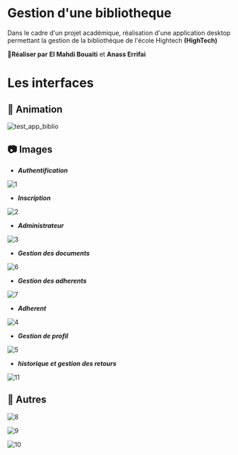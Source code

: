 # Gestion d'une bibliotheque
Dans le cadre d'un projet académique, réalisation d'une application desktop  permettant la gestion de la bibliothèque de l'école Hightech **(HighTech)**

:boy:**Réaliser par**  **El Mahdi Bouaiti** et **Anass Errifai** </a>

# Les interfaces

## :movie_camera: Animation 

![test_app_biblio](https://user-images.githubusercontent.com/51321011/59150829-deeee080-8a29-11e9-8b99-f18f223badba.gif)

## :camera: Images
* ***Authentification***

![1](https://user-images.githubusercontent.com/51321011/59149722-66802380-8a19-11e9-9b6c-968ec91db8e7.PNG)

*  ***Inscription***

![2](https://user-images.githubusercontent.com/51321011/59149730-86afe280-8a19-11e9-80ea-92ff12e03a41.PNG)

* ***Administrateur***

![3](https://user-images.githubusercontent.com/51321011/59149747-c7a7f700-8a19-11e9-931f-436fc66cf4c4.PNG)

* ***Gestion des documents***

![6](https://user-images.githubusercontent.com/51321011/59149815-c75c2b80-8a1a-11e9-8851-8812d36aa995.PNG)

* ***Gestion des adherents***

![7](https://user-images.githubusercontent.com/51321011/59149820-d347ed80-8a1a-11e9-820e-a4c89f01e634.PNG)

* ***Adherent*** 

![4](https://user-images.githubusercontent.com/51321011/59149750-e60df280-8a19-11e9-82ca-52c648dea1f4.PNG)

* ***Gestion de profil***

![5](https://user-images.githubusercontent.com/51321011/59149805-ab588a00-8a1a-11e9-805e-b97caba3e47c.PNG)

* ***historique et gestion des retours***

![11](https://user-images.githubusercontent.com/51321011/59149891-c8da2380-8a1b-11e9-9300-a5fba8d4005f.PNG)

## :paperclip: Autres

![8](https://user-images.githubusercontent.com/51321011/59149895-cf689b00-8a1b-11e9-805d-f1cbac10cc6e.PNG)

![9](https://user-images.githubusercontent.com/51321011/59149905-e7401f00-8a1b-11e9-8b95-e4bb3d76bfc3.PNG)

![10](https://user-images.githubusercontent.com/51321011/59149900-e0191100-8a1b-11e9-8e80-b15efd0edb2c.PNG)



